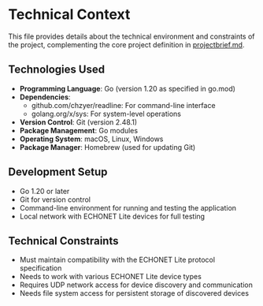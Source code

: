 # Technical Context

This file provides details about the technical environment and constraints of the project, complementing the core project definition in [projectbrief.md](./projectbrief.md).

## Technologies Used
- **Programming Language**: Go (version 1.20 as specified in go.mod)
- **Dependencies**:
  - github.com/chzyer/readline: For command-line interface
  - golang.org/x/sys: For system-level operations
- **Version Control**: Git (version 2.48.1)
- **Package Management**: Go modules
- **Operating System**: macOS, Linux, Windows
- **Package Manager**: Homebrew (used for updating Git)

## Development Setup
- Go 1.20 or later
- Git for version control
- Command-line environment for running and testing the application
- Local network with ECHONET Lite devices for full testing

## Technical Constraints
- Must maintain compatibility with the ECHONET Lite protocol specification
- Needs to work with various ECHONET Lite device types
- Requires UDP network access for device discovery and communication
- Needs file system access for persistent storage of discovered devices
